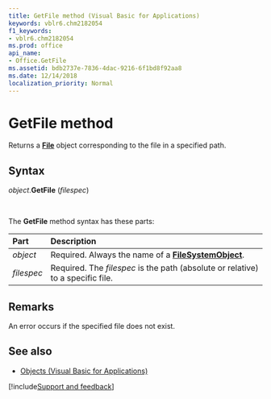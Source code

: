 ```yaml
---
title: GetFile method (Visual Basic for Applications)
keywords: vblr6.chm2182054
f1_keywords:
- vblr6.chm2182054
ms.prod: office
api_name:
- Office.GetFile
ms.assetid: bdb2737e-7836-4dac-9216-6f1bd8f92aa8
ms.date: 12/14/2018
localization_priority: Normal
---
```



# GetFile method

Returns a **[File](file-object.md)** object corresponding to the file in a specified path.

## Syntax

_object_.**GetFile** (_filespec_)

<br/>

The **GetFile** method syntax has these parts:

|Part|Description|
|:-----|:-----|
| _object_|Required. Always the name of a **[FileSystemObject](filesystemobject-object.md)**.|
| _filespec_|Required. The _filespec_ is the path (absolute or relative) to a specific file.|

## Remarks

An error occurs if the specified file does not exist.

## See also

- [Objects (Visual Basic for Applications)](../objects-visual-basic-for-applications.md)

[!include[Support and feedback](~/includes/feedback-boilerplate.md)]
